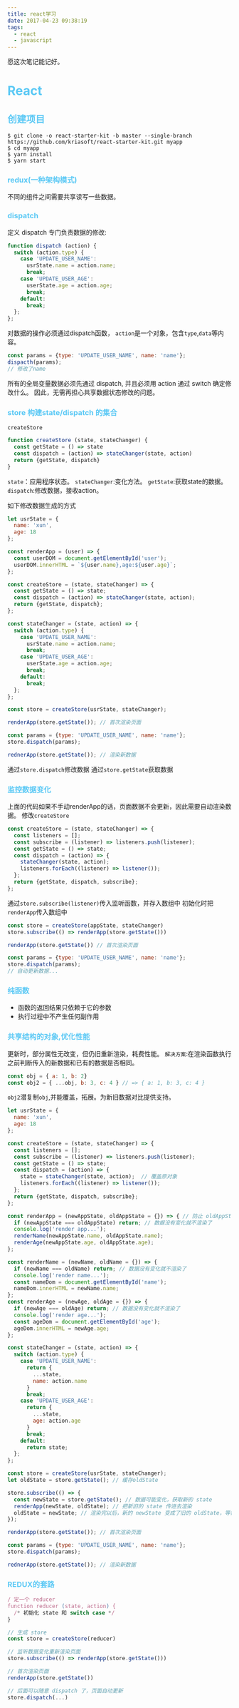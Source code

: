```yaml
---
title: react学习
date: 2017-04-23 09:38:19
tags: 
  - react
  - javascript
---
```

愿这次笔记能记好。

<!--more-->

# <strong class="title">React</strong>

## <strong class="title">创建项目</strong>

``` shell
$ git clone -o react-starter-kit -b master --single-branch       https://github.com/kriasoft/react-starter-kit.git myapp
$ cd myapp
$ yarn install
$ yarn start
```

<!--## jsx-->



### <strong class="title">redux(一种架构模式)</strong>
不同的组件之间需要共享读写一些数据。

### <strong class="title">dispatch</strong>
定义 dispatch 专门负责数据的修改:
``` js
function dispatch (action) {
  switch (action.type) {
    case 'UPDATE_USER_NAME':
      usrState.name = action.name;
      break;
    case 'UPDATE_USER_AGE':
      userState.age = action.age;
      break;
    default:
      break;
  };
};
```

对数据的操作必须通过dispatch函数，
`action`是一个对象，包含`type`,`data`等内容。

``` js
const params = {type: 'UPDATE_USER_NAME', name: 'name'};
dispacth(params);
// 修改了name
```

所有的全局变量数据必须先通过 dispatch, 并且必须用 action 通过 switch 确定修改什么。
因此，无需再担心共享数据状态修改的问题。


### <strong class="title">store 构建state/dispatch 的集合</strong>

`createStore`
``` js
function createStore (state, stateChanger) {
  const getState = () => state
  const dispatch = (action) => stateChanger(state, action)
  return {getState, dispatch}
}
```
`state`：应用程序状态。
`stateChanger`:变化方法。
`getState`:获取state的数据。
`dispatch`:修改数据，接收action。

如下修改数据生成的方式
``` js
let usrState = {
  name: 'xun',
  age: 18
};

const renderApp = (user) => {
  const userDOM = document.getElementById('user');
  userDOM.innerHTML = `${user.name},age:${user.age}`;
};

const createStore = (state, stateChanger) => {
  const getState = () => state;
  const dispatch = (action) => stateChanger(state, action);
  return {getState, dispatch};
};

const stateChanger = (state, action) => {
  switch (action.type) {
    case 'UPDATE_USER_NAME':
      usrState.name = action.name;
      break;
    case 'UPDATE_USER_AGE':
      userState.age = action.age;
      break;
    default:
      break;
  };
};

const store = createStore(usrState, stateChanger);

renderApp(store.getState()); // 首次渲染页面

const params = {type: 'UPDATE_USER_NAME', name: 'name'};
store.dispatch(params);

rednerApp(store.getState()); // 渲染新数据
```
通过`store.dispatch`修改数据
通过`store.getState`获取数据

### <strong class="title">监控数据变化</strong>
上面的代码如果不手动renderApp的话，页面数据不会更新，因此需要自动渲染数据。
修改`createStore`
``` js
const createStore = (state, stateChanger) => {
  const listeners = [];
  const subscribe = (listener) => listeners.push(listener);
  const getState = () => state;
  const dispatch = (action) => {
    stateChanger(state, action);
    listeners.forEach((listener) => listener());
  };
  return {getState, dispatch, subscribe};
};
```
通过`store.subscribe(listener)`传入监听函数，并存入数组中
初始化时把`renderApp`传入数组中
``` js
const store = createStore(appState, stateChanger)
store.subscribe(() => renderApp(store.getState()))

renderApp(store.getState()) // 首次渲染页面

const params = {type: 'UPDATE_USER_NAME', name: 'name'};
store.dispatch(params);
// 自动更新数据...
```

### <strong class="title">纯函数</strong>
- 函数的返回结果只依赖于它的参数
- 执行过程中不产生任何副作用

### <strong class="title">共享结构的对象,优化性能</strong>
更新时，部分属性无改变，但仍旧重新渲染，耗费性能。
`解决方案`:在渲染函数执行之前判断传入的新数据和已有的数据是否相同。
``` js
const obj = { a: 1, b: 2}
const obj2 = { ...obj, b: 3, c: 4 } // => { a: 1, b: 3, c: 4 }
```
`obj2`潜复制`obj`,并能覆盖，拓展。为新旧数据对比提供支持。

``` js
let usrState = {
  name: 'xun',
  age: 18
};

const createStore = (state, stateChanger) => {
  const listeners = [];
  const subscribe = (listener) => listeners.push(listener);
  const getState = () => state;
  const dispatch = (action) => {
    state = stateChanger(state, action);  // 覆盖原对象
    listeners.forEach((listener) => listener());
  };
  return {getState, dispatch, subscribe};
};

const renderApp = (newAppState, oldAppState = {}) => { // 防止 oldAppState 没有传入，所以加了默认参数 oldAppState = {}
  if (newAppState === oldAppState) return; // 数据没有变化就不渲染了
  console.log('render app...');
  renderName(newAppState.name, oldAppState.name);
  renderAge(newAppState.age, oldAppState.age);
};

const renderName = (newName, oldName = {}) => {
  if (newName === oldName) return; // 数据没有变化就不渲染了
  console.log('render name...');
  const nameDom = document.getElementById('name');
  nameDom.innerHTML = newName.name;
};
const renderAge = (newAge, oldAge = {}) => {
  if (newAge === oldAge) return; // 数据没有变化就不渲染了
  console.log('render age...');
  const ageDom = document.getElementById('age');
  ageDom.innerHTML = newAge.age;
};

const stateChanger = (state, action) => {
  switch (action.type) {
    case 'UPDATE_USER_NAME':
      return {
        ...state,
        name: action.name
      }
      break;
    case 'UPDATE_USER_AGE':
      return {
        ...state,
        age: action.age
      }
      break;
    default:
      return state;
  };
};

const store = createStore(usrState, stateChanger);
let oldState = store.getState(); // 缓存oldState

store.subscribe(() => {
  const newState = store.getState(); // 数据可能变化，获取新的 state
  renderApp(newState, oldState); // 把新旧的 state 传进去渲染
  oldState = newState; // 渲染完以后，新的 newState 变成了旧的 oldState，等待下一次数据变化重新渲染
});

renderApp(store.getState()); // 首次渲染页面

const params = {type: 'UPDATE_USER_NAME', name: 'name'};
store.dispatch(params);

rednerApp(store.getState()); // 渲染新数据
```

### <strong class="title">REDUX的套路</strong>

``` js
/ 定一个 reducer
function reducer (state, action) {
  /* 初始化 state 和 switch case */
}

// 生成 store
const store = createStore(reducer)

// 监听数据变化重新渲染页面
store.subscribe(() => renderApp(store.getState()))

// 首次渲染页面
renderApp(store.getState()) 

// 后面可以随意 dispatch 了，页面自动更新
store.dispatch(...)
```
<style>
.title {
  color: RGBA(92, 201, 245, 1.00);
}
</style>